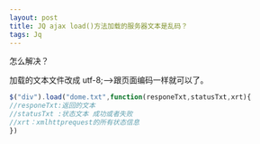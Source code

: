 ```yaml
---
layout: post
title: JQ ajax load()方法加载的服务器文本是乱码？
tags: Jq
---
```


怎么解决？

加载的文本文件改成 utf-8;-->跟页面编码一样就可以了。

```js
$("div").load("dome.txt",function(responeTxt,statusTxt,xrt){
//responeTxt:返回的文本
//statusTxt :状态文本 成功或者失败
//xrt：xmlhttprequest的所有状态信息
})
```

